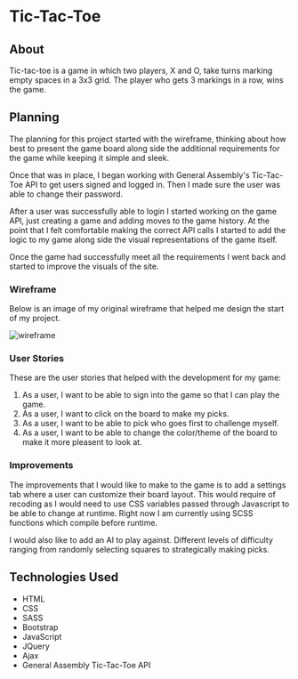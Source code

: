 # Tic-Tac-Toe

## About

Tic-tac-toe is a game in which two players, X and O, take turns marking empty spaces in a 3x3 grid.  The player who gets 3 markings in a row, wins the game.

## Planning

The planning for this project started with the wireframe, thinking about how best to present the game board along side the additional requirements for the game while keeping it simple and sleek.

Once that was in place, I began working with General Assembly's Tic-Tac-Toe API to get users signed and logged in.  Then I made sure the user was able to change their password.

After a user was successfully able to login I started working on the game API, just creating a game and adding moves to the game history.  At the point that I felt comfortable making the correct API calls I started to add the logic to my game along side the visual representations of the game itself.  

Once the game had successfully meet all the requirements I went back and started to improve the visuals of the site.

### Wireframe

Below is an image of my original wireframe that helped me design the start of my project.

![wireframe]([./projects/tic-tac-toc-client/public/images/Tic-Tac-Toe.jpg])

### User Stories

These are the user stories that helped with the development for my game:

1. As a user, I want to be able to sign into the game so that I can play the game.
2. As a user, I want to click on the board to make my picks.
3. As a user, I want to be able to pick who goes first to challenge myself.
4. As a user, I want to be able to change the color/theme of the board to make it more pleasent to look at.

### Improvements

The improvements that I would like to make to the game is to add a settings tab where a user can customize their board layout.  This would require of recoding as I would need to use CSS variables passed through Javascript to be able to change at runtime.  Right now I am currently using SCSS functions which compile before runtime.

I would also like to add an AI to play against.  Different levels of difficulty ranging from randomly selecting squares to strategically making picks.

## Technologies Used

* HTML
* CSS
* SASS
* Bootstrap
* JavaScript
* JQuery
* Ajax
* General Assembly Tic-Tac-Toe API